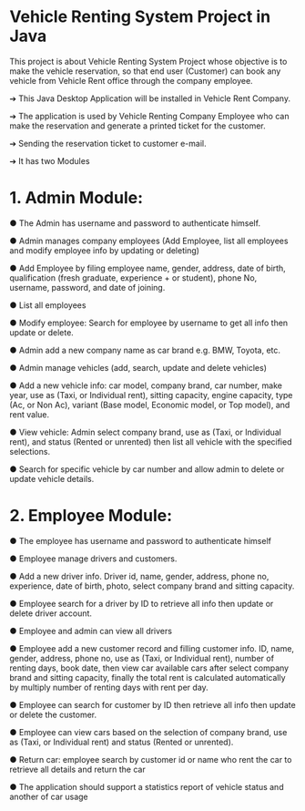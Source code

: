 # Vehicle Renting System Project in Java

This project is about Vehicle Renting System Project whose objective is to make the vehicle
reservation, so that end user (Customer) can book any vehicle from Vehicle Rent office through the
company employee.

➔ This Java Desktop Application will be installed in Vehicle Rent Company.

➔ The application is used by Vehicle Renting Company Employee who can make the reservation and generate a printed ticket for the customer.

➔ Sending the reservation ticket to customer e-mail.

➔ It has two Modules


# 1. Admin Module:

● The Admin has username and password to authenticate himself.

● Admin manages company employees (Add Employee, list all employees and modify employee info by updating or deleting)

● Add Employee by filing employee name, gender, address, date of birth, qualification (fresh graduate, experience + or student), phone No, username, password, and date of joining.

● List all employees

● Modify employee: Search for employee by username to get all info then update or delete.

● Admin add a new company name as car brand e.g. BMW, Toyota, etc.

● Admin manage vehicles (add, search, update and delete vehicles)

● Add a new vehicle info: car model, company brand, car number, make year, use as (Taxi, or Individual rent), sitting capacity, engine capacity, type (Ac, or Non Ac), variant (Base model, Economic model, or Top model), and rent value.

● View vehicle: Admin select company brand, use as (Taxi, or Individual rent), and status (Rented or unrented) then list all vehicle with the specified selections.

● Search for specific vehicle by car number and allow admin to delete or update vehicle details.


# 2. Employee Module:
● The employee has username and password to authenticate himself

● Employee manage drivers and customers. 

● Add a new driver info. Driver id, name, gender, address, phone no, experience, date of birth, photo, select company brand and sitting capacity.

● Employee search for a driver by ID to retrieve all info then update or delete driver account.

● Employee and admin can view all drivers

● Employee add a new customer record and filling customer info. ID, name,
 gender, address, phone no, use as (Taxi, or Individual rent), number of renting
days, book date, then view car available cars after select company brand and
sitting capacity, finally the total rent is calculated automatically by multiply
number of renting days with rent per day.

● Employee can search for customer by ID then retrieve all info then update or
delete the customer.

● Employee can view cars based on the selection of company brand, use as (Taxi,
or Individual rent) and status (Rented or unrented).

● Return car: employee search by customer id or name who rent the car to retrieve
all details and return the car

● The application should support a statistics report of vehicle status and another of
car usage

